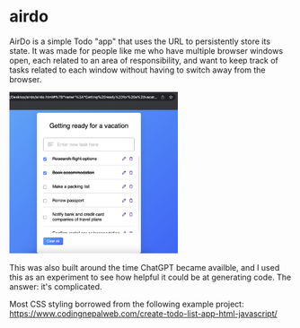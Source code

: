 # airdo

AirDo is a simple Todo "app" that uses the URL to persistently store its state.
It was made for people like me who have multiple browser windows open, each related to 
an area of responsibility, and want to keep track of tasks related to each window
without having to switch away from the browser. 

<img src="screenshot.png" alt="screenshot" width="300"/>

This was also built around the time ChatGPT became availble, and I used this as an
experiment to see how helpful it could be at generating code. The answer: it's complicated. 

Most CSS styling borrowed from the following example project: 
https://www.codingnepalweb.com/create-todo-list-app-html-javascript/
